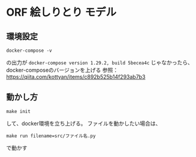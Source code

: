 # ORF 絵しりとり モデル

## 環境設定

```
docker-compose -v
```
の出力が `docker-compose version 1.29.2, build 5becea4c` じゃなかったら、docker-composeのバージョンを上げる
参照：https://qiita.com/kottyan/items/c892b525b14f293ab7b3

## 動かし方

```
make init
```
して、docker環境を立ち上げる。
ファイルを動かしたい場合は、

```
make run filename=src/ファイル名.py
```
で動かす